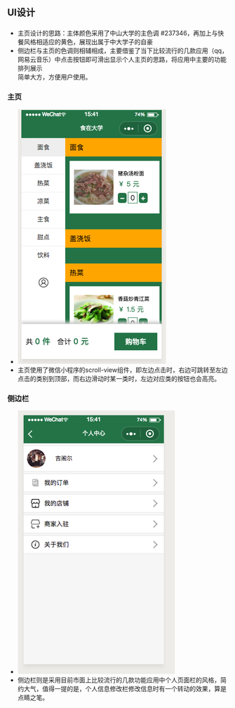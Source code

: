 ## UI设计
###
- 主页设计的思路：主体颜色采用了中山大学的主色调 #237346，再加上与快餐风格相适应的黄色，展现出属于中大学子的自豪  
- 侧边栏与主页的色调则相辅相成，主要借鉴了当下比较流行的几款应用（qq，网易云音乐）中点击按钮即可滑出显示个人主页的思路，将应用中主要的功能排列展示  
简单大方，方便用户使用。
### 主页
   - ![主页图片](https://github.com/preorderingmenugroup/SYSU-preordering_menu/blob/master/videoandpic/index.png?raw=true)  
   - 主页使用了微信小程序的scroll-view组件，即左边点击时，右边可跳转至左边点击的类别到顶部，而右边滑动时某一类时，左边对应类的按钮也会高亮。
### 侧边栏
  - ![侧边栏](https://github.com/preorderingmenugroup/SYSU-preordering_menu/blob/master/videoandpic/cebianlan.png?raw=true)  
  - 侧边栏则是采用目前市面上比较流行的几款功能应用中个人页面栏的风格，简约大气，值得一提的是，个人信息修改栏修改信息时有一个转动的效果，算是点睛之笔。
